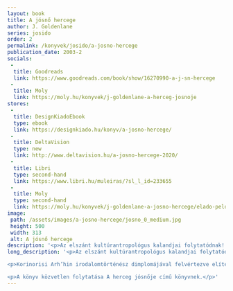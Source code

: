 ```yaml
---
layout: book
title: A jósnő hercege
author: J. Goldenlane
series: josido
order: 2
permalink: /konyvek/josido/a-josno-hercege
publication_date: 2003-2
socials:
 -
  title: Goodreads
  link: https://www.goodreads.com/book/show/16270990-a-j-sn-hercege
 -
  title: Moly
  link: https://moly.hu/konyvek/j-goldenlane-a-herceg-josnoje
stores:
 -
  title: DesignKiadoEbook
  type: ebook
  link: https://designkiado.hu/konyv/a-josno-hercege/
 -
  title: DeltaVision
  type: new
  link: http://www.deltavision.hu/a-josno-hercege-2020/
 -
  title: Libri
  type: second-hand
  link: https://www.libri.hu/muleiras/?sl_l_id=233655
 -
  title: Moly
  type: second-hand
  link: https://moly.hu/konyvek/j-goldenlane-a-josno-hercege/elado-peldanyok
image: 
 path: /assets/images/a-josno-hercege/josno_0_medium.jpg
 height: 500
 width: 313
 alt: A jósnő hercege
description: '<p>Az elszánt kultúrantropológus kalandjai folytatódnak! [...]</p>'
long_description: '<p>Az elszánt kultúrantropológus kalandjai folytatódnak!</p>

<p>Korinorisi Arh’hin irodalomtörténész dimplomájával felvértezve elítélt rabként követ tör, szökött rabszolgaként menekül fél Szithanon keresztül, jósnőként szélhámoskodik, és amikor azt hiszi, rosszabb már nem lehet, akkor ismételten belekeveredik a napi politika intrikáiba is. És persze ettől még rosszabb lesz. De felemelt fejjel tűr, buzgón jegyzetel, és töretlenül bízik, hogy valahogyan csak jó vége lesz!</p>

<p>A könyv közvetlen folytatása A herceg jósnője című könyvnek.</p>'
---
```


